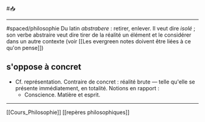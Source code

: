 #📥 
___
#spaced/philosophie 
Du latin *abstrabere* : retirer, enlever. Il veut dire *isolé* ; son verbe abstraire veut dire tirer de la réalité un élément et le considérer dans un autre contexte (voir [[Les evergreen notes doivent être liées à ce qu'on pense]])
## s'oppose à concret
- Cf. représentation. Contraire de concret : réalité brute — telle qu'elle se présente immédiatement, en totalité. Notions en rapport : 
	- Conscience. Matière et esprit.

---
[[Cours_Philosophie]] [[repères philosophiques]]